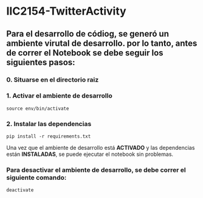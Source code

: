 # IIC2154-TwitterActivity

## Para el desarrollo de códiog, se generó un ambiente virutal de desarrollo. por lo tanto, antes de correr el Notebook se debe seguir los siguientes pasos: 

### 0. Situarse en el directorio raiz

### 1. Activar el ambiente de desarrollo
```source env/bin/activate```

### 2. Instalar las dependencias
```pip install -r requirements.txt```

Una vez que el ambiente de desarrollo está **ACTIVADO** y las dependencias están **INSTALADAS**, se puede ejecutar el notebook sin problemas.

### Para desactivar el ambiente de desarrollo, se debe correr el siguiente comando:
```deactivate```

